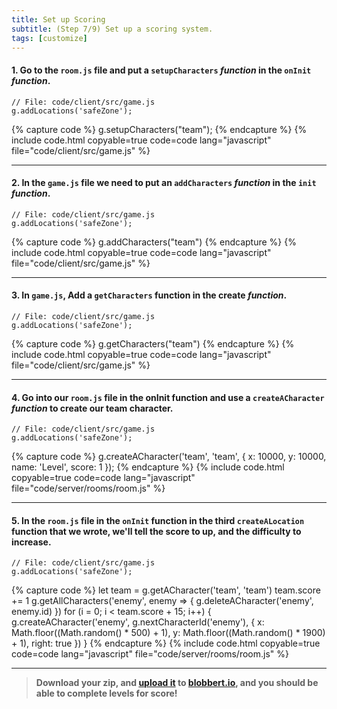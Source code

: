 ```yaml
---
title: Set up Scoring
subtitle: (Step 7/9) Set up a scoring system.
tags: [customize]
---
```

#### 1. Go to the `room.js` file and put a `setupCharacters` _function_ in the `onInit` _function_.

```
// File: code/client/src/game.js
g.addLocations('safeZone');
```

{% capture code %}
g.setupCharacters("team");
{% endcapture %}
{% include code.html copyable=true code=code lang="javascript" file="code/client/src/game.js" %}

<hr class="uk-margin-medium">

#### 2. In the `game.js` file we need to put an `addCharacters` _function_ in the `init` _function_.

```
// File: code/client/src/game.js
g.addLocations('safeZone');
```

{% capture code %}
g.addCharacters("team")
{% endcapture %}
{% include code.html copyable=true code=code lang="javascript" file="code/client/src/game.js" %}

<hr class="uk-margin-medium">

#### 3. In `game.js`, Add a `getCharacters` function in the create _function_.

```
// File: code/client/src/game.js
g.addLocations('safeZone');
```

{% capture code %}
g.getCharacters("team")
{% endcapture %}
{% include code.html copyable=true code=code lang="javascript" file="code/client/src/game.js" %}

<hr class="uk-margin-medium">

#### 4. Go into our `room.js` file in the onInit function and use a `createACharacter` _function_ to create our team character.

```
// File: code/client/src/game.js
g.addLocations('safeZone');
```

{% capture code %}
g.createACharacter('team',  'team',  { x:  10000, y:  10000, name:  'Level', score:  1  });
{% endcapture %}
{% include code.html copyable=true code=code lang="javascript" file="code/server/rooms/room.js" %}

<hr class="uk-margin-medium">

#### 5. In the `room.js` file in the `onInit` function in the third `createALocation` function that we wrote, we'll tell the score to up, and the difficulty to increase.

```
// File: code/client/src/game.js
g.addLocations('safeZone');
```

{% capture code %}
let team = g.getACharacter('team',  'team')
team.score +=  1
g.getAllCharacters('enemy', enemy =>  { g.deleteACharacter('enemy', enemy.id)  })
for  (i =  0; i < team.score +  15; i++)  { g.createACharacter('enemy', g.nextCharacterId('enemy'),  { x: Math.floor((Math.random()  *  500)  +  1), y: Math.floor((Math.random()  *  1900)  +  1), right:  true  })  }
{% endcapture %}
{% include code.html copyable=true code=code lang="javascript" file="code/server/rooms/room.js" %}

<hr class="uk-margin-medium">

>  **Download  your  zip,  and  [upload  it](/tutorials/uploadtoserver/)  to  [blobbert.io](https://blobbert.io/),  and  you  should  be  able to complete levels for score!**
